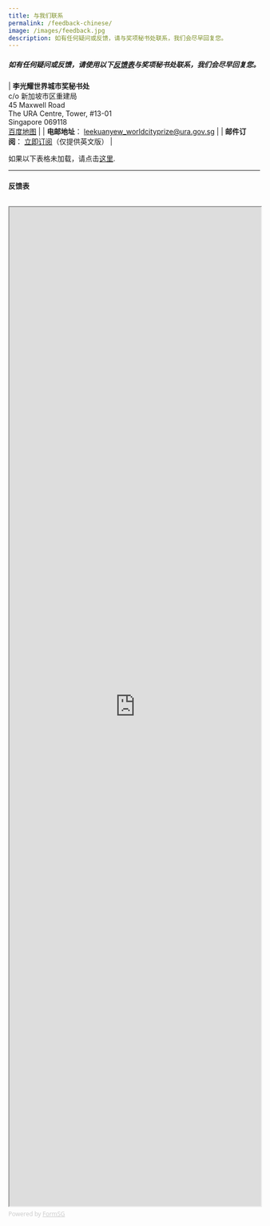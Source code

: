 ```yaml
---
title: 与我们联系
permalink: /feedback-chinese/
image: /images/feedback.jpg
description: 如有任何疑问或反馈，请与奖项秘书处联系，我们会尽早回复您。
---
```


##### 如有任何疑问或反馈，请使用以下[反馈表](#反馈表)与奖项秘书处联系，我们会尽早回复您。

| **李光耀世界城市奖秘书处** <br> c/o 新加坡市区重建局 <br> 45 Maxwell Road <br> The URA Centre, Tower, #13-01 <br> Singapore 069118 <br> [百度地图](https://j.map.baidu.com/91/Y-l) |
| **电邮地址**： [leekuanyew_worldcityprize@ura.gov.sg](mailto://leekuanyew_worldcityprize@ura.gov.sg) |
| **邮件订阅**： [立即订阅](https://lee-kuan-yew-world-city-prize-23882147.hubspotpagebuilder.com/subscribe)（仅提供英文版） |

如果以下表格未加载，请点击[这里](https://form.gov.sg/644203f80a8cbd0011752073).

---

#### **反馈表**

<div style="font-family:'Open Sans', Sans-Serif;font-size:18px;color:#000;opacity:0.9;padding-top:5px;padding-bottom:8px"></div>

<iframe id="iframe" scrolling="no" src="https://form.gov.sg/644203f80a8cbd0011752073" style="width:100%;height:2000px" title="Feedback Form"></iframe>

<div style="font-family:'Open Sans', Sans-Serif;font-size:12px;color:#999;opacity:0.5;padding-top:5px">Powered by <a href="https://form.gov.sg" style="color: #999">FormSG</a></div>
